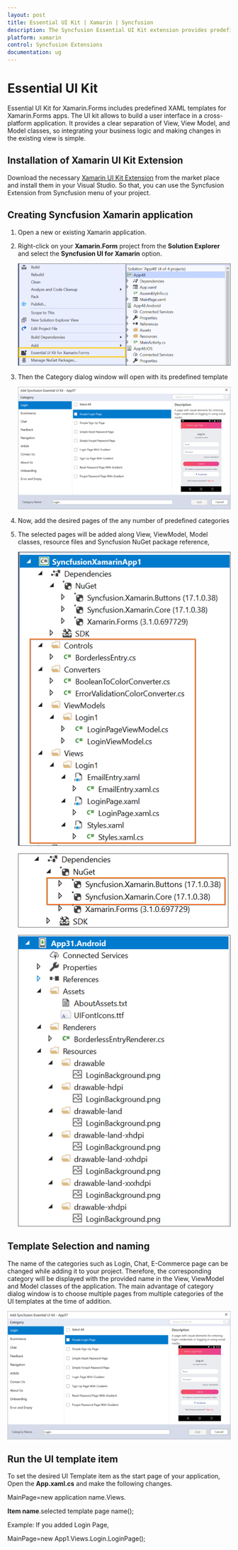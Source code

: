 ```yaml
---
layout: post
title: Essential UI Kit | Xamarin | Syncfusion
description: The Syncfusion Essential UI Kit extension provides predefined design for the Xamarin.Forms.
platform: xamarin
control: Syncfusion Extensions
documentation: ug
---
```


# Essential UI Kit

Essential UI Kit for Xamarin.Forms includes predefined XAML templates for Xamarin.Forms apps. The UI kit allows to build a user interface in a cross-platform application. It provides a clear separation of View, View Model, and Model classes, so integrating your business logic and making changes in the existing view is simple. 

## Installation of Xamarin UI Kit Extension

Download the necessary [Xamarin UI Kit Extension](https://marketplace.visualstudio.com/items?itemName=SyncfusionInc.Essential-UI-Kit-Xamarin-Forms) from the market place and install them in your Visual Studio. So that, you can use the Syncfusion Extension from Syncfusion menu of your project.

## Creating Syncfusion Xamarin application

1. Open a new or existing Xamarin application.

2. Right-click on your **Xamarin.Form** project from the **Solution Explorer** and select the              **Syncfusion UI for Xamarin** option.

   ![Syncfusion Essential UI Kit Context menu](Essential-UI-Kit-images/Context-Menu.png)

3. Then the Category dialog window will open with its predefined template   

   ![Add new item dialog box](Essential-UI-Kit-images/Add-New-Item-dialog-box.png)

4. Now, add the desired pages of the any number of predefined categories

5. The selected pages will be added along View, ViewModel, Model classes, resource files and Syncfusion NuGet package reference,

   ![MVVM files](Essential-UI-Kit-images/mvvm-files.png)

   ![Added NuGet](Essential-UI-Kit-images/Add-NuGet.png)

   ![Added Resources](Essential-UI-Kit-images/Resources.png)

## Template Selection and naming

The name of the categories such as Login, Chat, E-Commerce page can be changed while adding it to your project. Therefore, the corresponding category will be displayed with the provided name in the View, ViewModel and Model classes of the application.
The main advantage of category dialog window is to choose multiple pages from multiple categories of the UI templates at the time of addition.

![Add new item dialog box](Essential-UI-Kit-images/Add-New-Item-dialog-box.png)

## Run the UI template item

To set the desired UI Template item as the start page of your application, Open the **App.xaml.cs** and make the following changes.

MainPage=new application name.Views. 

**Item name**.selected template page name();

Example: If you added Login Page,

MainPage=new App1.Views.Login.LoginPage();